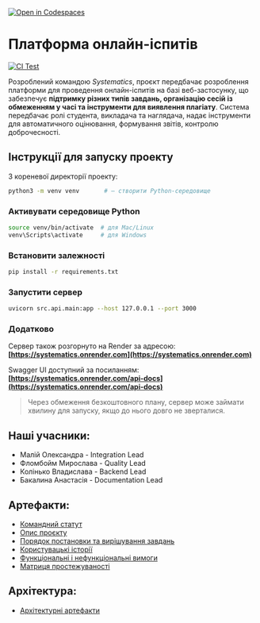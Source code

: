 [![Open in Codespaces](https://classroom.github.com/assets/launch-codespace-2972f46106e565e64193e422d61a12cf1da4916b45550586e14ef0a7c637dd04.svg)](https://classroom.github.com/open-in-codespaces?assignment_repo_id=20518032)

# Платформа онлайн-іспитів
[![CI Test](https://github.com/ukma-cs-ssdm-2025/team-systematics/actions/workflows/ci-test.yml/badge.svg)](https://github.com/ukma-cs-ssdm-2025/team-systematics/actions/workflows/ci-test.yml)

Розроблений командою _Systematics_, проєкт передбачає розроблення платформи для проведення онлайн-іспитів на базі веб-застосунку, що забезпечує __підтримку різних типів завдань, організацію сесій із обмеженням у часі та інструменти для виявлення плагіату__. Система передбачає ролі студента, викладача та наглядача, надає інструменти для автоматичного оцінювання, формування звітів, контролю доброчесності.

## Інструкції для запуску проекту

З кореневої директорії проекту:

```bash
python3 -m venv venv       # — створити Python-середовище
```

### Активувати середовище Python

```bash
source venv/bin/activate  # для Mac/Linux
venv\Scripts\activate     # для Windows
```

### Встановити залежності

```bash
pip install -r requirements.txt
```

### Запустити сервер

```bash
uvicorn src.api.main:app --host 127.0.0.1 --port 3000
```

### Додатково

Сервер також розгорнуто на Render за адресою:
**[https://systematics.onrender.com](https://systematics.onrender.com)**

Swagger UI доступний за посиланням:
**[https://systematics.onrender.com/api-docs](https://systematics.onrender.com/api-docs)**

> Через обмеження безкоштовного плану, сервер може займати хвилину для запуску, якщо до нього довго не зверталися.


## Наші учасники:
- Малій Олександра - Integration Lead
- Фломбойм Мирослава - Quality Lead
- Колінько Владислава - Backend Lead
- Бакалина Анастасія - Documentation Lead

## Артефакти:
- [Командний статут](/docs/requirements/TeamCharter.md)
- [Опис проєкту](/docs/requirements/Project-Description.md)
- [Порядок постановки та вирішування завдань](/docs/requirements/ISSUE_WORKFLOW.md)
- [Користувацькі історії](/docs/requirements/user-stories.md)
- [Функціональні і нефункціональні вимоги](/docs/requirements/requirements.md)
- [Матриця простежуваності](/docs/requirements/rtm.md)

## Архітектура:
- [Архітектурні артефакти](/docs/architecture/)